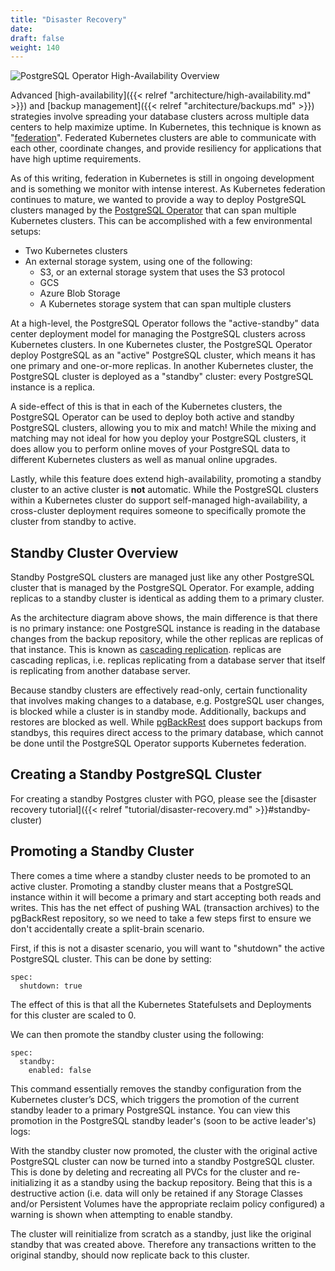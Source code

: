 ```yaml
---
title: "Disaster Recovery"
date:
draft: false
weight: 140
---
```


![PostgreSQL Operator High-Availability Overview](/images/postgresql-ha-multi-data-center.png)

Advanced [high-availability]({{< relref "architecture/high-availability.md" >}})
and [backup management]({{< relref "architecture/backups.md" >}})
strategies involve spreading your database clusters across multiple data centers
to help maximize uptime. In Kubernetes, this technique is known as "[federation](https://en.wikipedia.org/wiki/Federation_(information_technology))".
Federated Kubernetes clusters are able to communicate with each other,
coordinate changes, and provide resiliency for applications that have high
uptime requirements.

As of this writing, federation in Kubernetes is still in ongoing development
and is something we monitor with intense interest. As Kubernetes federation
continues to mature, we wanted to provide a way to deploy PostgreSQL clusters
managed by the [PostgreSQL Operator](https://www.crunchydata.com/developers/download-postgres/containers/postgres-operator)
that can span multiple Kubernetes clusters. This can be accomplished with a
few environmental setups:

- Two Kubernetes clusters
- An external storage system, using one of the following:
  - S3, or an external storage system that uses the S3 protocol
  - GCS
  - Azure Blob Storage
  - A Kubernetes storage system that can span multiple clusters

At a high-level, the PostgreSQL Operator follows the "active-standby" data
center deployment model for managing the PostgreSQL clusters across Kubernetes
clusters. In one Kubernetes cluster, the PostgreSQL Operator deploy PostgreSQL as an
"active" PostgreSQL cluster, which means it has one primary and one-or-more
replicas. In another Kubernetes cluster, the PostgreSQL cluster is deployed as
a "standby" cluster: every PostgreSQL instance is a replica.

A side-effect of this is that in each of the Kubernetes clusters, the PostgreSQL
Operator can be used to deploy both active and standby PostgreSQL clusters,
allowing you to mix and match! While the mixing and matching may not ideal for
how you deploy your PostgreSQL clusters, it does allow you to perform online
moves of your PostgreSQL data to different Kubernetes clusters as well as manual
online upgrades.

Lastly, while this feature does extend high-availability, promoting a standby
cluster to an active cluster is **not** automatic. While the PostgreSQL clusters
within a Kubernetes cluster do support self-managed high-availability, a
cross-cluster deployment requires someone to specifically promote the cluster
from standby to active.

## Standby Cluster Overview

Standby PostgreSQL clusters are managed just like any other PostgreSQL cluster
that is managed by the PostgreSQL Operator. For example, adding replicas to a
standby cluster is identical as adding them to a primary cluster.

As the architecture diagram above shows, the main difference is that there is
no primary instance: one PostgreSQL instance is reading in the database changes
from the backup repository, while the other replicas are replicas of that instance.
This is known as [cascading replication](https://www.postgresql.org/docs/current/warm-standby.html#CASCADING-REPLICATION).
 replicas are cascading replicas, i.e. replicas replicating from a database server that itself is replicating from another database server.

Because standby clusters are effectively read-only, certain functionality
that involves making changes to a database, e.g. PostgreSQL user changes, is
blocked while a cluster is in standby mode.  Additionally, backups and restores
are blocked as well. While [pgBackRest](https://pgbackrest.org/) does support
backups from standbys, this requires direct access to the primary database,
which cannot be done until the PostgreSQL Operator supports Kubernetes
federation.

## Creating a Standby PostgreSQL Cluster

For creating a standby Postgres cluster with PGO, please see the [disaster recovery tutorial]({{< relref "tutorial/disaster-recovery.md" >}}#standby-cluster)

## Promoting a Standby Cluster

There comes a time where a standby cluster needs to be promoted to an active
cluster. Promoting a standby cluster means that a PostgreSQL instance within
it will become a primary and start accepting both reads and writes. This has the
net effect of pushing WAL (transaction archives) to the pgBackRest repository,
so we need to take a few steps first to ensure we don't accidentally create a
split-brain scenario.

First, if this is not a disaster scenario, you will want to "shutdown" the
active PostgreSQL cluster. This can be done by setting:

```
spec:
  shutdown: true
```

The effect of this is that all the Kubernetes Statefulsets and Deployments for this cluster are
scaled to 0.

We can then promote the standby cluster using the following:

```
spec:
  standby:
    enabled: false
```

This command essentially removes the standby configuration from the Kubernetes
cluster’s DCS, which triggers the promotion of the current standby leader to a
primary PostgreSQL instance. You can view this promotion in the PostgreSQL
standby leader's (soon to be active leader's) logs:

With the standby cluster now promoted, the cluster with the original active
PostgreSQL cluster can now be turned into a standby PostgreSQL cluster.  This is
done by deleting and recreating all PVCs for the cluster and re-initializing it
as a standby using the backup repository.  Being that this is a destructive action
(i.e. data will only be retained if any Storage Classes and/or Persistent
Volumes have the appropriate reclaim policy configured) a warning is shown
when attempting to enable standby.

The cluster will reinitialize from scratch as a standby, just
like the original standby that was created above.  Therefore any transactions
written to the original standby, should now replicate back to this cluster.
